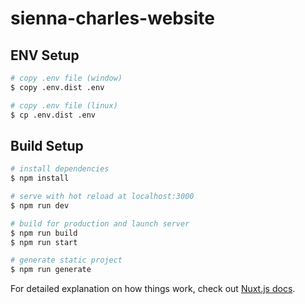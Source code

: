 # sienna-charles-website

## ENV Setup

```bash
# copy .env file (window)
$ copy .env.dist .env

# copy .env file (linux)
$ cp .env.dist .env
```

## Build Setup

```bash
# install dependencies
$ npm install

# serve with hot reload at localhost:3000
$ npm run dev

# build for production and launch server
$ npm run build
$ npm run start

# generate static project
$ npm run generate
```

For detailed explanation on how things work, check out [Nuxt.js docs](https://nuxtjs.org).
